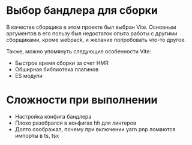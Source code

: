 # Выбор бандлера для сборки

В качестве сборщика в этом проекте был выбран Vite. Основным аргументов в его пользу был недостаток опыта работы с другими сборщиками, кроме webpack, и желание попробовать что-то другое.

Также, можно упомянуть следующие особенности Vite:
  - Быстрое время сборки за счет HMR
  - Обширная библиотека плагинов
  - ES модули

# Сложности при выполнении

- Настройка конфига бандлера
- Плохо разобрался в конфигах hh для линтеров
- Долго соображал, почему при включении yarn pnp ломаются импорты в ts, tsx